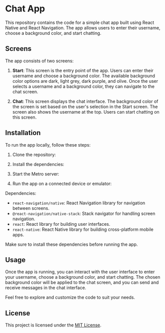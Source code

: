 # Chat App

This repository contains the code for a simple chat app built using React Native and React Navigation. The app allows users to enter their username, choose a background color, and start chatting.

## Screens

The app consists of two screens:

1. **Start**: This screen is the entry point of the app. Users can enter their username and choose a background color. The available background color options are dark, light grey, dark purple, and olive. Once the user selects a username and a background color, they can navigate to the chat screen.

2. **Chat**: This screen displays the chat interface. The background color of the screen is set based on the user's selection in the Start screen. The screen also shows the username at the top. Users can start chatting on this screen.

## Installation

To run the app locally, follow these steps:

1. Clone the repository:


2. Install the dependencies:


3. Start the Metro server:


4. Run the app on a connected device or emulator:


Dependencies:
- `react-navigation/native`: React Navigation library for navigation between screens.
- `@react-navigation/native-stack`: Stack navigator for handling screen navigation.
- `react`: React library for building user interfaces.
- `react-native`: React Native library for building cross-platform mobile apps.

Make sure to install these dependencies before running the app.

## Usage

Once the app is running, you can interact with the user interface to enter your username, choose a background color, and start chatting. The chosen background color will be applied to the chat screen, and you can send and receive messages in the chat interface.

Feel free to explore and customize the code to suit your needs.

## License

This project is licensed under the [MIT License](LICENSE).
